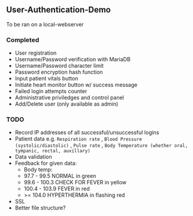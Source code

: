 ## User-Authentication-Demo

To be ran on a local-webserver


### Completed

* User registration
* Username/Password verification with MariaDB
* Username/Password character limit
* Password encryption hash function
* Input patient vitals button
* Initiate heart monitor button w/ success message
* Failed login attempts counter
* Administrative priviledges and control panel
* Add/Delete user (only available as admin)


### TODO

* Record IP addresses of all successful/unsuccessful logins
* Patient data e.g. `Respiration rate` , `Blood Pressure (systolic/diastolic)` , `Pulse rate` , `Body Temperature (whether oral, tympanic, rectal, auxillary)`
* Data validation
* Feedback for given data:
     * Body temp:
     * 97.7 - 99.5 NORMAL in green
     * 99.6 - 100.3 CHECK FOR FEVER in yellow
     * 100.4 - 103.9 FEVER in red
     * \>= 104.0 HYPERTHERMIA in flashing red
* SSL
* Better file structure?
  
